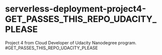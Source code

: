 # serverless-deployment-project4-GET_PASSES_THIS_REPO_UDACITY_PLEASE
Project 4 from Cloud Developer of Udacity Nanodegree program. #GET_PASSES_THIS_REPO_UDACITY_PLEASE
